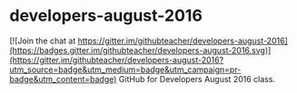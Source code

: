 # developers-august-2016

[![Join the chat at https://gitter.im/githubteacher/developers-august-2016](https://badges.gitter.im/githubteacher/developers-august-2016.svg)](https://gitter.im/githubteacher/developers-august-2016?utm_source=badge&utm_medium=badge&utm_campaign=pr-badge&utm_content=badge)
GitHub for Developers August 2016 class.
